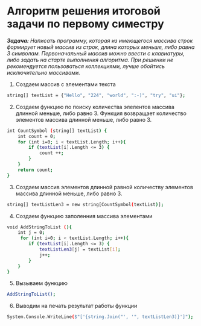 # Алгоритм решения итоговой задачи по первому симестру

_**Задача:** Написать программу, которая из имеющегося массива строк формирует новый массив из строк, длина которых меньше, либо равна 3 символам. Первоначальный массив можно ввести с клавиатуры, либо задать на старте выполнения алгоритма. При решении не рекомендуется пользоваться коллекциями, лучше обойтись исключительно массивами._

1. Создаем массив с элементами текста
```sh
string[] textList = {"Hello", "224", "world", ":-)", "try", "ui"};
```

2. Создаем функцию по поиску количества элелентов массива длинной меньше, либо равно 3. Функция возвращает количество элементов массива длинной меньше, либо равно 3.

```sh
int CountSymbol (string[] textList) {
    int count = 0;
    for (int i=0; i < textList.Length; i++){
        if (textList[i].Length <= 3) {
            count ++;
        }
    }
    return count;
}
```

3. Создаем массив элементов длинной равной количеству элементов массива длинной меньше, либо равно 3.

```sh
string[] textListLen3 = new string[CountSymbol(textList)];
```

4. Создаем функцию заполенния массива элементами

```sh
void AddStringToList (){
    int j = 0;
     for (int i=0; i < textList.Length; i++){
        if (textList[i].Length <= 3) {
            textListLen3[j] = textList[i];
            j++;
        }
    }
}
```

5. Вызываем функцию
```sh
AddStringToList();
```

6. Выводим на печать результат работы функции
```sh
System.Console.WriteLine($"['{string.Join("', '", textListLen3)}']");
```